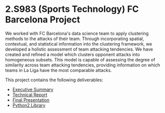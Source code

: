 # 2.S983 (Sports Technology) FC Barcelona Project

We worked with FC Barcelona's data science team to apply clustering methods to the attacks of their team. Through incorporating spatial, contextual, and statistical information into the clustering framework, we developed a holistic assessment of team attacking tendencies. We have created and refined a model which clusters opponent attacks into homogeneous subsets. This model is capable of assessing the degree of similarity across team attacking tendencies, providing information on which teams in La Liga have the most comparable attacks.


This project contains the following deliverables:
* [Executive Summary](Executive%20Summary.pdf)
* [Technical Report](Technical%20Report.pdf)
* [Final Presentation](Final%20Presentation.pdf)
* [Python2 Library](Supplemental%20Materials/fcb-final-library)
